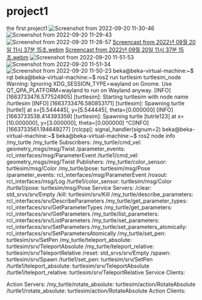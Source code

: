 # project1
the first project1
![Screenshot from 2022-09-20 11-30-46](https://user-images.githubusercontent.com/91641488/191154187-35dbae56-0660-4497-b161-0d4778046213.png)
![Screenshot from 2022-09-20 11-29-43](https://user-images.githubusercontent.com/91641488/191154236-2f855621-e527-4b1c-9a7a-cf449fbf12bb.png)
![Screenshot from 2022-09-20 11-28-57](https://user-images.githubusercontent.com/91641488/191154238-a4ea46e6-b4e9-44d1-be36-c947fbcfa0b1.png)
[Screencast from 2022년 09월 20일 11시 37분 15초.webm](https://user-images.githubusercontent.com/91641488/191155034-4bfc8091-f171-49de-ab67-3c5d331a4abc.webm)
[Screencast from 2022년 09월 20일 11시 37분 15초.webm](https://user-images.githubusercontent.com/91641488/191156770-54a3151d-fb6f-46b7-a352-c63734b97730.webm)
![Screenshot from 2022-09-20 11-51-53](https://user-images.githubusercontent.com/91641488/191156784-c74f9729-ecff-4208-9d3e-e0f75eb34bbb.png)
![Screenshot from 2022-09-20 11-51-34](https://user-images.githubusercontent.com/91641488/191156790-bb92218f-ba80-4491-baa0-44816de01cd4.png)
![Screenshot from 2022-09-20 11-50-23](https://user-images.githubusercontent.com/91641488/191156791-07ba326b-8afd-49e2-bacc-2687983363cc.png)
beka@beka-virtual-machine:~$ rqt
beka@beka-virtual-machine:~$ ros2 run turtlesim turtlesim_node
Warning: Ignoring XDG_SESSION_TYPE=wayland on Gnome. Use QT_QPA_PLATFORM=wayland to run on Wayland anyway.
[INFO] [1663733476.577524905] [turtlesim]: Starting turtlesim with node name /turtlesim
[INFO] [1663733476.580853171] [turtlesim]: Spawning turtle [turtle1] at x=[5.544445], y=[5.544445], theta=[0.000000]
[INFO] [1663733538.414393359] [turtlesim]: Spawning turtle [tutrle123] at x=[10.000000], y=[3.000000], theta=[0.000000]
^C[INFO] [1663733561.194649277] [rclcpp]: signal_handler(signum=2)
beka@beka-virtual-machine:~$ 
beka@beka-virtual-machine:~$ ros2 node info /my_turtle
/my_turtle
  Subscribers:
    /my_turtle/cmd_vel: geometry_msgs/msg/Twist
    /parameter_events: rcl_interfaces/msg/ParameterEvent
    /turtle1/cmd_vel: geometry_msgs/msg/Twist
  Publishers:
    /my_turtle/color_sensor: turtlesim/msg/Color
    /my_turtle/pose: turtlesim/msg/Pose
    /parameter_events: rcl_interfaces/msg/ParameterEvent
    /rosout: rcl_interfaces/msg/Log
    /turtle1/color_sensor: turtlesim/msg/Color
    /turtle1/pose: turtlesim/msg/Pose
  Service Servers:
    /clear: std_srvs/srv/Empty
    /kill: turtlesim/srv/Kill
    /my_turtle/describe_parameters: rcl_interfaces/srv/DescribeParameters
    /my_turtle/get_parameter_types: rcl_interfaces/srv/GetParameterTypes
    /my_turtle/get_parameters: rcl_interfaces/srv/GetParameters
    /my_turtle/list_parameters: rcl_interfaces/srv/ListParameters
    /my_turtle/set_parameters: rcl_interfaces/srv/SetParameters
    /my_turtle/set_parameters_atomically: rcl_interfaces/srv/SetParametersAtomically
    /my_turtle/set_pen: turtlesim/srv/SetPen
    /my_turtle/teleport_absolute: turtlesim/srv/TeleportAbsolute
    /my_turtle/teleport_relative: turtlesim/srv/TeleportRelative
    /reset: std_srvs/srv/Empty
    /spawn: turtlesim/srv/Spawn
    /turtle1/set_pen: turtlesim/srv/SetPen
    /turtle1/teleport_absolute: turtlesim/srv/TeleportAbsolute
    /turtle1/teleport_relative: turtlesim/srv/TeleportRelative
  Service Clients:

  Action Servers:
    /my_turtle/rotate_absolute: turtlesim/action/RotateAbsolute
    /turtle1/rotate_absolute: turtlesim/action/RotateAbsolute
  Action Clients:
